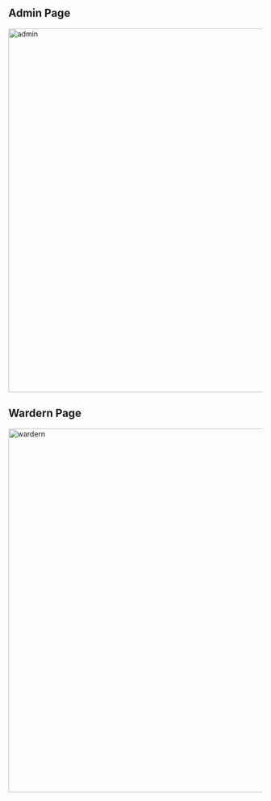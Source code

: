 ## Admin Page
<img width="720" alt="admin" src="https://github.com/ranushka-lakmal/Student-Apartment-Management-Systems/assets/19938421/eba509bc-e9f6-4077-b0bb-0679382d1dc0">



## Wardern Page 

<img width="720" alt="wardern" src="https://github.com/ranushka-lakmal/Student-Apartment-Management-Systems/assets/19938421/a1d53076-3469-48e9-878c-59cdcd170d80">
